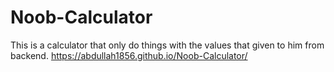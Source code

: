 # Noob-Calculator
This is a calculator that only do things with the values that given to him from backend.
https://abdullah1856.github.io/Noob-Calculator/
